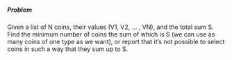 ##### Problem
Given a list of N coins, their values (V1, V2, … , VN), and the total sum S. 
Find the minimum number of coins the sum of which is S (we can use as many coins of one type as we want), 
or report that it’s not possible to select coins in such a way that they sum up to S.
